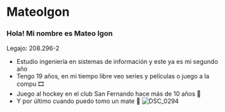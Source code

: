 # MateoIgon
### Hola! Mi nombre es Mateo Igon

Legajo: 208.296-2
- Estudio ingeniería en sistemas de información y este ya es mi segundo año
- Tengo 19 años, en mi tiempo libre veo series y películas o juego a la compu 🎞
- Juego al hockey en el club San Fernando hace más de 10 años 🏑
- Y por último cuando puedo tomo un mate 🧉
![DSC_0294](https://user-images.githubusercontent.com/129222592/228360179-e07fe80b-3c3c-42b3-a377-4e23de4ccec0.jpg)
